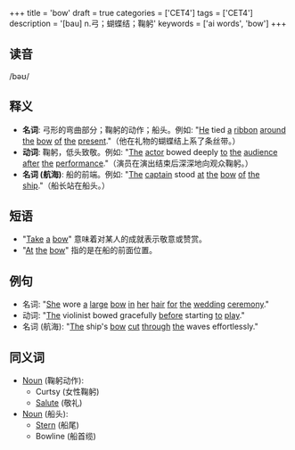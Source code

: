 +++
title = 'bow'
draft = true
categories = ['CET4']
tags = ['CET4']
description = '[bau] n.弓；蝴蝶结；鞠躬'
keywords = ['ai words', 'bow']
+++

## 读音
/bəʊ/

## 释义
- **名词**: 弓形的弯曲部分；鞠躬的动作；船头。例如: "[He](/zh/post/he/) tied [a](/zh/post/a/) [ribbon](/zh/post/ribbon/) [around](/zh/post/around/) [the](/zh/post/the/) [bow](/zh/post/bow/) [of](/zh/post/of/) [the](/zh/post/the/) [present](/zh/post/present/)."（他在礼物的蝴蝶结上系了条丝带。）
- **动词**: 鞠躬，低头致敬。例如: "[The](/zh/post/the/) [actor](/zh/post/actor/) bowed deeply [to](/zh/post/to/) [the](/zh/post/the/) [audience](/zh/post/audience/) [after](/zh/post/after/) [the](/zh/post/the/) [performance](/zh/post/performance/)."（演员在演出结束后深深地向观众鞠躬。）
- **名词 (航海)**: 船的前端。例如: "[The](/zh/post/the/) [captain](/zh/post/captain/) stood [at](/zh/post/at/) [the](/zh/post/the/) [bow](/zh/post/bow/) [of](/zh/post/of/) [the](/zh/post/the/) [ship](/zh/post/ship/)."（船长站在船头。）

## 短语
- "[Take](/zh/post/take/) [a](/zh/post/a/) [bow](/zh/post/bow/)" 意味着对某人的成就表示敬意或赞赏。
- "[At](/zh/post/at/) [the](/zh/post/the/) [bow](/zh/post/bow/)" 指的是在船的前面位置。

## 例句
- 名词: "[She](/zh/post/she/) wore [a](/zh/post/a/) [large](/zh/post/large/) [bow](/zh/post/bow/) [in](/zh/post/in/) [her](/zh/post/her/) [hair](/zh/post/hair/) [for](/zh/post/for/) [the](/zh/post/the/) [wedding](/zh/post/wedding/) [ceremony](/zh/post/ceremony/)."
- 动词: "[The](/zh/post/the/) violinist bowed gracefully [before](/zh/post/before/) starting [to](/zh/post/to/) [play](/zh/post/play/)."
- 名词 (航海): "[The](/zh/post/the/) ship's [bow](/zh/post/bow/) [cut](/zh/post/cut/) [through](/zh/post/through/) [the](/zh/post/the/) waves effortlessly."

## 同义词
- [Noun](/zh/post/noun/) (鞠躬动作):
  - Curtsy (女性鞠躬)
  - [Salute](/zh/post/salute/) (敬礼)
- [Noun](/zh/post/noun/) (船头):
  - [Stern](/zh/post/stern/) (船尾)
  - Bowline (船首缆)
